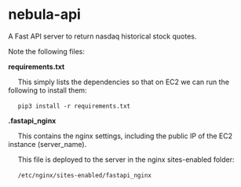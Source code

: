 # nebula-api
A Fast API server to return nasdaq historical stock quotes.

Note the following files:

**requirements.txt**

&nbsp;&nbsp;&nbsp;&nbsp; This simply lists the dependencies so that on EC2 we can run the following to install them:

&nbsp;&nbsp;&nbsp;&nbsp; `pip3 install -r requirements.txt`


**.fastapi_nginx**

&nbsp;&nbsp;&nbsp;&nbsp; This contains the nginx settings, including the public IP of the EC2 instance (server_name).

&nbsp;&nbsp;&nbsp;&nbsp; This file is deployed to the server in the nginx sites-enabled folder:

&nbsp;&nbsp;&nbsp;&nbsp; `/etc/nginx/sites-enabled/fastapi_nginx`
